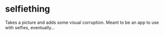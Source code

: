 # selfiething
Takes a picture and adds some visual corruption. Meant to be an app to use with
selfies, eventually...
